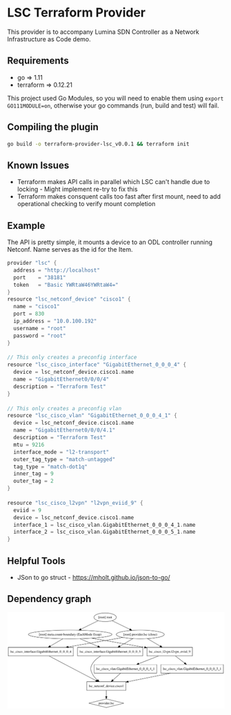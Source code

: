 # LSC Terraform Provider

This provider is to accompany Lumina SDN Controller as a Network Infrastructure as Code demo.

## Requirements

* go => 1.11
* terraform => 0.12.21

This project used Go Modules, so you will need to enable them using `export GO111MODULE=on`, otherwise your go commands (run, build and test) will fail.

## Compiling the plugin
``` sh
go build -o terraform-provider-lsc_v0.0.1 && terraform init
```

## Known Issues
* Terraform makes API calls in parallel which LSC can't handle due to locking - Might implement re-try to fix this
* Terraform makes consquent calls too fast after first mount, need to add operational checking to verify mount completion

## Example

The API is pretty simple, it mounts a device to an ODL controller running Netconf.
Name serves as the id for the Item. 

``` go
provider "lsc" {
  address = "http://localhost"
  port    = "38181"
  token   = "Basic YWRtaW46YWRtaW4="
}
resource "lsc_netconf_device" "cisco1" {
  name = "cisco1"
  port = 830
  ip_address = "10.0.100.192"
  username = "root"
  password = "root"
}

// This only creates a preconfig interface
resource "lsc_cisco_interface" "GigabitEthernet_0_0_0_4" {
  device = lsc_netconf_device.cisco1.name
  name = "GigabitEthernet0/0/0/4"
  description = "Terraform Test"
}

// This only creates a preconfig vlan
resource "lsc_cisco_vlan" "GigabitEthernet_0_0_0_4_1" {
  device = lsc_netconf_device.cisco1.name
  name = "GigabitEthernet0/0/0/4.1"
  description = "Terraform Test"
  mtu = 9216
  interface_mode = "l2-transport"
  outer_tag_type = "match-untagged"
  tag_type = "match-dot1q"
  inner_tag = 9
  outer_tag = 2
}

resource "lsc_cisco_l2vpn" "l2vpn_eviid_9" {
  eviid = 9
  device = lsc_netconf_device.cisco1.name
  interface_1 = lsc_cisco_vlan.GigabitEthernet_0_0_0_4_1.name
  interface_2 = lsc_cisco_vlan.GigabitEthernet_0_0_0_5_1.name
}
```

## Helpful Tools
* JSon to go struct - https://mholt.github.io/json-to-go/

## Dependency graph
![LSC L2vpn dependency graph](/graph.svg)